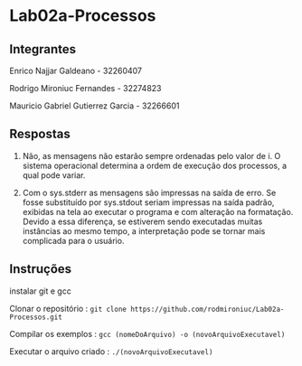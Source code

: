 # Lab02a-Processos
## Integrantes
Enrico Najjar Galdeano - 32260407

Rodrigo Mironiuc Fernandes - 32274823

Mauricio Gabriel Gutierrez Garcia - 32266601

## Respostas
1) Não, as mensagens não estarão sempre ordenadas pelo valor de i. O sistema operacional determina a ordem de 
execução dos processos, a qual pode variar.

2) Com o sys.stderr as mensagens são impressas na saída de erro. Se fosse substituído por sys.stdout seriam impressas na saída padrão, exibidas na tela ao executar o programa e com alteração na formatação. Devido a essa diferença, se estiverem sendo executadas muitas instâncias ao mesmo tempo, a interpretação pode se tornar mais complicada para o usuário.

## Instruções
instalar git e gcc

Clonar o repositório : `git clone https://github.com/rodmironiuc/Lab02a-Processos.git`

Compilar os exemplos : `gcc (nomeDoArquivo) -o (novoArquivoExecutavel)`

Executar o arquivo criado : `./(novoArquivoExecutavel)`
